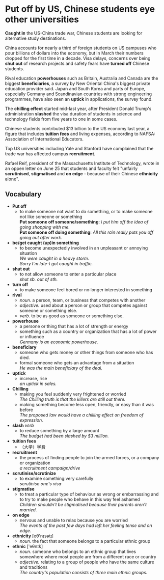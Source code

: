 # **Put off** by US, Chinese students eye other universities

**Caught in** the US-China trade war, Chinese students are looking for alternative study destinations.

China accounts for nearly a third of foreign students on US campuses who pour billions of dollars into the economy, but in March their numbers dropped for the first time in a decade. Visa delays, concerns over being **shut out** of research projects and safety fears have **turned off** Chinese students.

Rival education **powerhouses** such as Britain, Australia and Canada are the biggest **beneficiaries**, a survey by New Oriental China's biggest private education provider said. Japan and South Korea and parts of Europe, especially Germany and Scandinavian countries with strong engineering programmes, have also seen an **uptick** in applications, the survey found.

The **chilling effect** started mid-last year, after President Donald Trump's administration **slashed** the visa duration of students in science and technology fields from five years to one in some cases.

Chinese students contributed $13 billion to the US economy last year, a figure that includes **tuition fees** and living expenses, according to NAFSA: Association of International Educators.

Top US universities including Yale and Stanford have complained that the trade war has affected campus **recruitment**.

Rafael Reif, president of the Massachusetts Institute of Technology, wrote in an oppen letter on June 25 that students and faculty felt "unfairly **scrutinised**, **stigmatised** and **on edge** - because of their Chinese **ethnicity** alone".


## Vocabulary
* **Put off**  
    * to make someone not want to do something, or to make someone not like someone or something  
    **Put someone off someone/something**: *I put him off the idea of going shopping with me.*  
    **Put someone off doing something**: *All this rain really puts you off going out after work.*  
* **be/get caught (up)in something**  
    * to become unexpectedly involved in an unpleasant or annoying situation  
    *We were caught in a heavy storm.*  
    *Sorry I'm late-I got caught in traffic.*
* **shut out**  
    * to not allow someone to enter a particular place  
    *shut sb. out of sth.*
* **turn off**  
    * to make someone feel bored or no longer interested in something  
* **rival**  
    * *noun.* a person, team, or business that competes with another  
    * *adjective.* used about a person or group that competes against someone or something else.
    * *verb.* to be as good as someone or something else.
* **powerhouse**  
    * a persone or thing that has a lot of strength or energy  
    * something such as a country or organization that has a lot of power or influence  
    *Germany is an economic powerhouse.*  
* **beneficiary**
    * someone who gets money or other things from someone who has died.  
    * formal someone who gets an advantage from a situation  
    *He was the main beneficiary of the deal.*
* **uptick**  
    * increase, rise  
    *an uptick in sales.*  
* **Chilling**
    * making you feel suddenly very frightened or worried  
    *The Chilling truth is that the killers are still out there.*
    * making something become less open, friendly, or easy than it was before  
    *The proposed law would have a chilling effect on freedom of expression.*  
* **slash**  *verb*  
    * to reduce something by a large amount  
    *The budget had been slashed by $3 million.*  
* **tuition fees**  
    * （大学）学费  
* **recruitment**     
    * the process of finding people to join the armed forces, or a company or organization  
    *a recruitment campaign/drive*  
* **scrutinise/scrutinize**  
    * to examine something very carefully  
    *scrutinise one's visa*  
* **stigmatise**  
    * to treat a particular type of behaviour as wrong or embarrassing and to try to make people who behave in this way feel ashamed  
    *Children shouldn't be stigmatised because their parents aren't married.*  
* **on edge**  
    * nervous and unable to relax because you are worried  
    *The events of the past few days had left her feeling tense and on edge.*  
* **ethnicity** [eθ'nɪsətɪ]
    * *noun.* the fact that someone belongs to a particular ethnic group  
* **ethnic** ['eθnɪk]
    * *noun.* someone who belongs to an ethnic group that lives somewhere where most people are from a different race or country  
    * *adjective.* relating to a group of people who have the same culture and traditions  
    *The country's population consists of three main ethnic groups.*  
